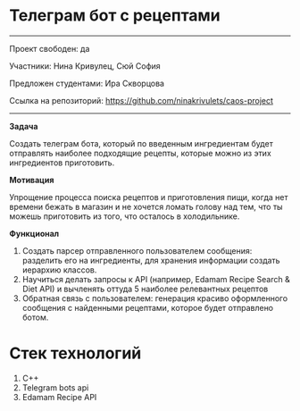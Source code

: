 # Телеграм бот с рецептами

---

Проект свободен: да

Участники: Нина Кривулец, Сюй София

Предложен студентами: Ира Скворцова

Ссылка на репозиторий: https://github.com/ninakrivulets/caos-project

---

**Задача**

Создать телеграм бота, который по введенным ингредиентам будет отправлять наиболее подходящие рецепты, которые можно из этих ингредиентов приготовить.

**Мотивация**

Упрощение процесса поиска рецептов и приготовления пищи, когда нет времени бежать в магазин и не хочется ломать голову над тем, что ты можешь приготовить из того, что осталось в холодильнике.

**Функционал**

1. Создать парсер отправленного пользователем сообщения: разделить его на ингредиенты, для хранения информации создать иерархию классов.
2. Научиться делать запросы к API (например, Edamam Recipe Search & Diet API) и вычленять оттуда 5 наиболее релевантных рецептов
3. Обратная связь с пользователем: генерация красиво оформленного сообщения с найденными рецептами, которое будет отправлено ботом.

# Стек технологий

1. C++
2. Telegram bots api
3. Edamam Recipe API
